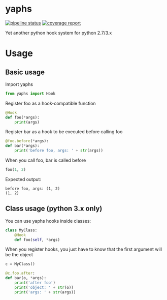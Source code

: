 # yaphs

[![pipeline status](https://gitlab.com/valtrok/yaphs/badges/master/pipeline.svg)](https://gitlab.com/valtrok/yaphs/pipelines)
[![coverage report](https://gitlab.com/valtrok/yaphs/badges/master/coverage.svg)](https://valtrok.gitlab.io/yaphs/)

Yet another python hook system for python 2.7/3.x

# Usage

## Basic usage

Import yaphs
```python
from yaphs import Hook
```

Register foo as a hook-compatible function
```python
@Hook
def foo(*args):
    print(args)
```

Register bar as a hook to be executed before calling foo
```python
@foo.before(*args):
def bar(*args):
    print('before foo, args: ' + str(args))
```

When you call foo, bar is called before
```python
foo(1, 2)
```

Expected output:
```
before foo, args: (1, 2)
(1, 2)
```

## Class usage (python 3.x only)

You can use yaphs hooks inside classes:
```python
class MyClass:
    @Hook
    def foo(self, *args)
```

When you register hooks, you just have to know that the first argument will be the object
```python
c = MyClass()

@c.foo.after:
def bar(o, *args):
    print('after foo')
    print('object: ' + str(o))
    print('args: ' + str(args))
```
